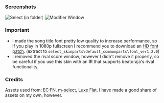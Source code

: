 ### Screenshots
![Select (in folder)](https://i.ibb.co/symz7mW/20240911-220927-LR2oraja-Music-Select.png)
![Modifier Window](https://i.ibb.co/d7Dv7pg/20240911-221055-LR2oraja-Music-Select.png)

### Important
- I made the song title font pretty low quality to increase performance, so if you play in 1080p fullscreen I recommend you to download an [HD font patch](https://drive.google.com/file/d/1hnXxoSQOlI9zzyoonM7xBF9KQ4NLoLe_/view?usp=drive_link). (extract to `select_skinparts\default_commonparts\font_ver1.2.0`)
- I removed the rival score window, however I didn't remove it properly, so be careful if you use this skin with an IR that supports beatoraja's rival functionality.

### Credits
Assets used from: [EC:FN](https://kaidou0912.hatenablog.com/entry/2024/01/28/201152), [m-select](https://drive.google.com/drive/u/0/folders/1ugqMTKVnSIlYY8VT8F615DzbvqNfJDak), [Luxe Flat](https://note.com/egret_sb/n/nf49aeb476f55). I have made a good share of assets on my own, however.
